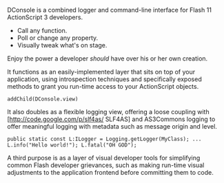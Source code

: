 DConsole is a combined logger and command-line interface for Flash 11 ActionScript 3 developers. 

 * Call any function.
 * Poll or change any property.
 * Visually tweak what's on stage.

Enjoy the power a developer _should_ have over his or her own creation.

It functions as an easily-implemented layer that sits on top of your application, using introspection techniques and specifically exposed methods to grant you run-time access to your ActionScript objects. 

<code>addChild(DConsole.view)</code>

It also doubles as a flexible logging view, offering a loose coupling with [http://code.google.com/p/slf4as/ SLF4AS] and AS3Commons logging to offer meaningful logging with metadata such as message origin and level.

<code>public static const L:ILogger = Logging.getLogger(MyClass);
...
L.info("Hello world!");
L.fatal("OH GOD"); </code>

A third purpose is as a layer of visual developer tools for simplifying common Flash developer grievances, such as making run-time visual adjustments to the application frontend before committing them to code.
